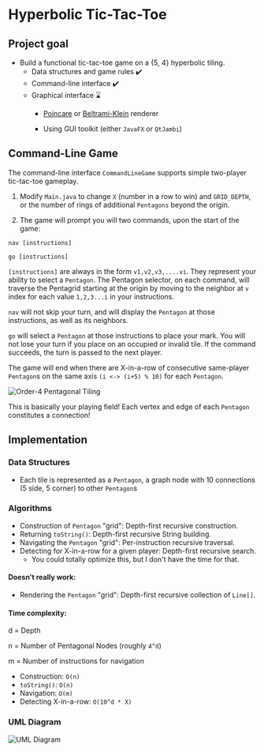 # Hyperbolic Tic-Tac-Toe

## Project goal
- Build a functional tic-tac-toe game on a {5, 4} hyperbolic tiling.
    - Data structures and game rules ✔️ 
    - Command-line interface ✔️
    - Graphical interface ⌛
        - [Poincare](https://en.wikipedia.org/wiki/Poincar%C3%A9_disk_model) or 
          [Beltrami-Klein](https://en.wikipedia.org/wiki/Beltrami%E2%80%93Klein_model) renderer
          
        - Using GUI toolkit (either `JavaFX` or `QtJambi`)

## Command-Line Game

The command-line interface `CommandLineGame` supports simple two-player tic-tac-toe gameplay.

1. Modify `Main.java` to change `X` (number in a row to win) and `GRID_DEPTH`,
   or the number of rings of additional `Pentagons` beyond the origin.

2. The game will prompt you will two commands, upon the start of the game:

`nav [instructions]`

`go [instructions]`

`[instructions]` are always in the form `v1,v2,v3,....vi`.
They represent your ability to select a `Pentagon`. The Pentagon selector, on each command, will traverse the Pentagrid
starting at the origin by moving to the neighbor at `v` index for each value `1,2,3...i` in your instructions.

`nav` will not skip your turn, and will display the `Pentagon` at those instructions, as well as its neighbors.

`go` will select a `Pentagon` at those instructions to place your mark. You will not lose your turn if you place on an
occupied or invalid tile. If the command succeeds, the turn is passed to the next player.

The game will end when there are X-in-a-row of consecutive same-player `Pentagon`s on the same axis `(i <-> (i+5) % 10)`
for each `Pentagon`.

![Order-4 Pentagonal Tiling](https://upload.wikimedia.org/wikipedia/commons/thumb/d/d6/H2-5-4-dual.svg/720px-H2-5-4-dual.svg.png)

This is basically your playing field! Each vertex and edge of each `Pentagon` constitutes a connection!

## Implementation
### Data Structures
- Each tile is represented as a `Pentagon`, a graph node with 10 connections (5 side, 5 corner) to 
other `Pentagon`s
  
### Algorithms
- Construction of `Pentagon` "grid": Depth-first recursive construction. 
- Returning `toString()`: Depth-first recursive String building.
- Navigating the `Pentagon` "grid": Per-instruction recursive traversal.
- Detecting for X-in-a-row for a given player: Depth-first recursive search.
    - You could totally optimize this, but I don't have the time for that.

#### Doesn't really work:
- Rendering the `Pentagon` "grid": Depth-first recursive collection of `Line[]`.

#### Time complexity:
d = Depth 

n = Number of Pentagonal Nodes (roughly `4^d`)

m = Number of instructions for navigation

- Construction: `O(n)`
- `toString()`: `O(n)`
- Navigation: `O(m)`
- Detecting X-in-a-row: `O(10^d * X)`

### UML Diagram
![UML Diagram](https://cdn.discordapp.com/attachments/885915977034924123/894254671517089862/unknown.png)